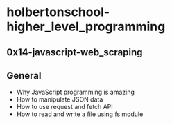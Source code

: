 # holbertonschool-higher_level_programming

## 0x14-javascript-web_scraping

## General
- Why JavaScript programming is amazing
- How to manipulate JSON data
- How to use request and fetch API
- How to read and write a file using fs module
